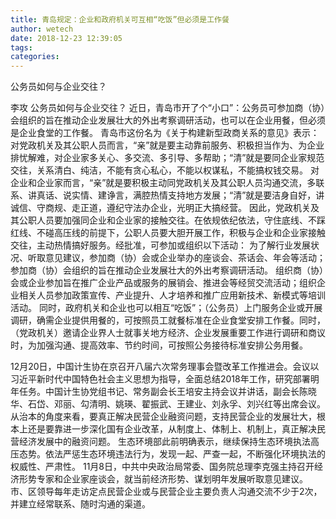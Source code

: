 ```yaml
---
title: 青岛规定：企业和政府机关可互相“吃饭”但必须是工作餐
author: wetech
date: 2018-12-23 12:39:05
tags: 
categories: 
---
```

公务员如何与企业交往？
<!-- more -->
李攻
公务员如何与企业交往？
近日，青岛市开了个“小口”：公务员可参加商（协）会组织的旨在推动企业发展壮大的外出考察调研活动，也可以在企业用餐，但必须是企业食堂的工作餐。
青岛市这份名为《关于构建新型政商关系的意见》表示：对党政机关及其公职人员而言，“亲”就是要主动靠前服务、积极担当作为、为企业排忧解难，对企业家多关心、多交流、多引导、多帮助；“清”就是要同企业家规范交往，关系清白、纯洁，不能有贪心私心，不能以权谋私，不能搞权钱交易。
对企业和企业家而言，“亲”就是要积极主动同党政机关及其公职人员沟通交流，多联系、讲真话、说实情、建诤言，满腔热情支持地方发展；“清”就是要洁身自好，讲诚信、守商规、走正道，遵纪守法办企业，光明正大搞经营。
因此，党政机关及其公职人员要加强同企业和企业家的接触交往。在依规依纪依法，守住底线、不踩红线、不碰高压线的前提下，公职人员要大胆开展工作，积极与企业和企业家接触交往，主动热情搞好服务。经批准，可参加或组织以下活动：
为了解行业发展状况、听取意见建议，参加商（协）会或企业举办的座谈会、茶话会、年会等活动；参加商（协）会组织的旨在推动企业发展壮大的外出考察调研活动。
组织商（协）会或企业参加旨在推广企业产品或服务的展销会、推进会等经贸交流活动；组织企业相关人员参加政策宣传、产业提升、人才培养和推广应用新技术、新模式等培训活动。
同时，政府机关和企业也可以相互“吃饭”；（公务员）上门服务企业或开展调研，确需企业提供用餐的，可按照员工就餐标准在企业食堂安排工作餐。同时，（党政机关）邀请企业界人士就事关地方经济、企业发展重要工作进行调研和商议时，为加强沟通、提高效率、节约时间，可按照公务接待标准安排公务用餐。
 
 
12月20日，中国计生协在京召开八届六次常务理事会暨改革工作推进会。会议以习近平新时代中国特色社会主义思想为指导，全面总结2018年工作，研究部署明年任务。中国计生协党组书记、常务副会长王培安主持会议并讲话，副会长陈晓华、石岱、邓丽、勾清明、姚瑛、翟振武、王建业、刘永孚、刘兴红等出席会议。
从治本的角度来看，要真正解决民营企业融资问题，支持民营企业的发展壮大，根本上还是要靠进一步深化国有企业改革，从制度上、体制上、机制上，真正解决民营经济发展中的融资问题。
生态环境部此前明确表示，继续保持生态环境执法高压态势。依法严惩生态环境违法行为，发现一起、严查一起，不断强化环境执法的权威性、严肃性。
11月8日，中共中央政治局常委、国务院总理李克强主持召开经济形势专家和企业家座谈会，就当前经济形势、谋划明年发展听取意见建议。
市、区领导每年走访定点民营企业或与民营企业主要负责人沟通交流不少于2次，并建立经常联系、随时沟通的渠道。
